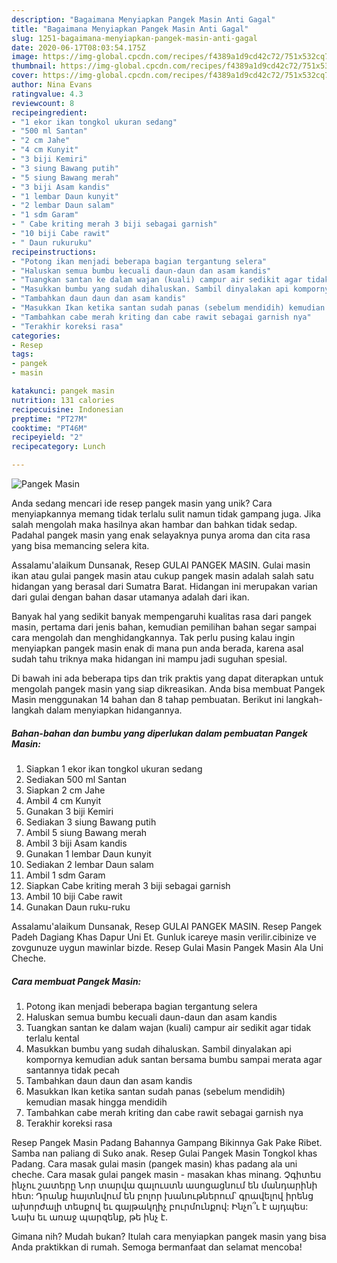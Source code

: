 ```yaml
---
description: "Bagaimana Menyiapkan Pangek Masin Anti Gagal"
title: "Bagaimana Menyiapkan Pangek Masin Anti Gagal"
slug: 1251-bagaimana-menyiapkan-pangek-masin-anti-gagal
date: 2020-06-17T08:03:54.175Z
image: https://img-global.cpcdn.com/recipes/f4389a1d9cd42c72/751x532cq70/pangek-masin-foto-resep-utama.jpg
thumbnail: https://img-global.cpcdn.com/recipes/f4389a1d9cd42c72/751x532cq70/pangek-masin-foto-resep-utama.jpg
cover: https://img-global.cpcdn.com/recipes/f4389a1d9cd42c72/751x532cq70/pangek-masin-foto-resep-utama.jpg
author: Nina Evans
ratingvalue: 4.3
reviewcount: 8
recipeingredient:
- "1 ekor ikan tongkol ukuran sedang"
- "500 ml Santan"
- "2 cm Jahe"
- "4 cm Kunyit"
- "3 biji Kemiri"
- "3 siung Bawang putih"
- "5 siung Bawang merah"
- "3 biji Asam kandis"
- "1 lembar Daun kunyit"
- "2 lembar Daun salam"
- "1 sdm Garam"
- " Cabe kriting merah 3 biji sebagai garnish"
- "10 biji Cabe rawit"
- " Daun rukuruku"
recipeinstructions:
- "Potong ikan menjadi beberapa bagian tergantung selera"
- "Haluskan semua bumbu kecuali daun-daun dan asam kandis"
- "Tuangkan santan ke dalam wajan (kuali) campur air sedikit agar tidak terlalu kental"
- "Masukkan bumbu yang sudah dihaluskan. Sambil dinyalakan api kompornya kemudian aduk santan bersama bumbu sampai merata agar santannya tidak pecah"
- "Tambahkan daun daun dan asam kandis"
- "Masukkan Ikan ketika santan sudah panas (sebelum mendidih) kemudian masak hingga mendidih"
- "Tambahkan cabe merah kriting dan cabe rawit sebagai garnish nya"
- "Terakhir koreksi rasa"
categories:
- Resep
tags:
- pangek
- masin

katakunci: pangek masin 
nutrition: 131 calories
recipecuisine: Indonesian
preptime: "PT27M"
cooktime: "PT46M"
recipeyield: "2"
recipecategory: Lunch

---
```



![Pangek Masin](https://img-global.cpcdn.com/recipes/f4389a1d9cd42c72/751x532cq70/pangek-masin-foto-resep-utama.jpg)

Anda sedang mencari ide resep pangek masin yang unik? Cara menyiapkannya memang tidak terlalu sulit namun tidak gampang juga. Jika salah mengolah maka hasilnya akan hambar dan bahkan tidak sedap. Padahal pangek masin yang enak selayaknya punya aroma dan cita rasa yang bisa memancing selera kita.

Assalamu&#39;alaikum Dunsanak, Resep GULAI PANGEK MASIN. Gulai masin ikan atau gulai pangek masin atau cukup pangek masin adalah salah satu hidangan yang berasal dari Sumatra Barat. Hidangan ini merupakan varian dari gulai dengan bahan dasar utamanya adalah dari ikan.

Banyak hal yang sedikit banyak mempengaruhi kualitas rasa dari pangek masin, pertama dari jenis bahan, kemudian pemilihan bahan segar sampai cara mengolah dan menghidangkannya. Tak perlu pusing kalau ingin menyiapkan pangek masin enak di mana pun anda berada, karena asal sudah tahu triknya maka hidangan ini mampu jadi suguhan spesial.


Di bawah ini ada beberapa tips dan trik praktis yang dapat diterapkan untuk mengolah pangek masin yang siap dikreasikan. Anda bisa membuat Pangek Masin menggunakan 14 bahan dan 8 tahap pembuatan. Berikut ini langkah-langkah dalam menyiapkan hidangannya.

<!--inarticleads1-->

##### Bahan-bahan dan bumbu yang diperlukan dalam pembuatan Pangek Masin:

1. Siapkan 1 ekor ikan tongkol ukuran sedang
1. Sediakan 500 ml Santan
1. Siapkan 2 cm Jahe
1. Ambil 4 cm Kunyit
1. Gunakan 3 biji Kemiri
1. Sediakan 3 siung Bawang putih
1. Ambil 5 siung Bawang merah
1. Ambil 3 biji Asam kandis
1. Gunakan 1 lembar Daun kunyit
1. Sediakan 2 lembar Daun salam
1. Ambil 1 sdm Garam
1. Siapkan  Cabe kriting merah 3 biji sebagai garnish
1. Ambil 10 biji Cabe rawit
1. Gunakan  Daun ruku-ruku


Assalamu&#39;alaikum Dunsanak, Resep GULAI PANGEK MASIN. Resep Pangek Padeh Dagiang Khas Dapur Uni Et. Gunluk icareye masin verilir.cibinize ve zovgunuze uygun mawinlar bizde. Resep Gulai Masin Pangek Masin Ala Uni Cheche. 

<!--inarticleads2-->

##### Cara membuat Pangek Masin:

1. Potong ikan menjadi beberapa bagian tergantung selera
1. Haluskan semua bumbu kecuali daun-daun dan asam kandis
1. Tuangkan santan ke dalam wajan (kuali) campur air sedikit agar tidak terlalu kental
1. Masukkan bumbu yang sudah dihaluskan. Sambil dinyalakan api kompornya kemudian aduk santan bersama bumbu sampai merata agar santannya tidak pecah
1. Tambahkan daun daun dan asam kandis
1. Masukkan Ikan ketika santan sudah panas (sebelum mendidih) kemudian masak hingga mendidih
1. Tambahkan cabe merah kriting dan cabe rawit sebagai garnish nya
1. Terakhir koreksi rasa


Resep Pangek Masin Padang Bahannya Gampang Bikinnya Gak Pake Ribet. Samba nan paliang di Suko anak. Resep Gulai Pangek Masin Tongkol khas Padang. Cara masak gulai masin (pangek masin) khas padang ala uni cheche. Cara masak gulai pangek masin - masakan khas minang. Չգիտես ինչու շատերը Նոր տարվա գալուստն ասոցացնում են մանդարինի հետ: Դրանք հայտնվում են բոլոր խանութներում՝ գրավելով իրենց ախորժալի տեսքով եւ գայթակղիչ բուրմունքով: Ինչո՞ւ է այդպես: Նախ եւ առաջ պարզենք, թե ինչ է. 

Gimana nih? Mudah bukan? Itulah cara menyiapkan pangek masin yang bisa Anda praktikkan di rumah. Semoga bermanfaat dan selamat mencoba!
